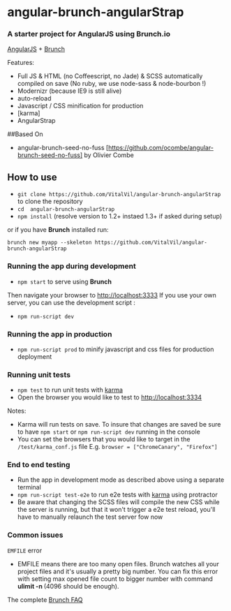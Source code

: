 # angular-brunch-angularStrap
### A starter project for AngularJS using Brunch.io

[AngularJS](http://angularjs.org) + [Brunch](http://brunch.io)

Features:
* Full JS & HTML (no Coffeescript, no Jade) & SCSS automatically compiled on save (No ruby, we use node-sass & node-bourbon !)
* Modernizr (because IE9 is still alive)
* auto-reload
* Javascript / CSS minification for production
* [karma]
* AngularStrap

##Based On

* angular-brunch-seed-no-fuss [https://github.com/ocombe/angular-brunch-seed-no-fuss] by Olivier Combe

## How to use

* `git clone https://github.com/VitalVil/angular-brunch-angularStrap` to clone the  repository
* `cd  angular-brunch-angularStrap`
* `npm install` (resolve version to 1.2+ instaed 1.3+ if asked during setup)

or if you have **Brunch** installed run:

`brunch new myapp --skeleton https://github.com/VitalVil/angular-brunch-angularStrap`

### Running the app during development

* `npm start` to serve using **Brunch**

Then navigate your browser to [http://localhost:3333](http://localhost:3333)
If you use your own server, you can use the development script :

* `npm run-script dev`

### Running the app in production

* `npm run-script prod` to minify javascript and css files for production deployment

### Running unit tests

* `npm test` to run unit tests with [karma](http://karma-runner.github.io)
* Open the browser you would like to test to [http://localhost:3334](http://localhost:3334)

Notes:

- Karma will run tests on save. To insure that changes are saved be sure to have `npm start` or `npm run-script dev` running in the console
- You can set the browsers that you would like to target in the `/test/karma_conf.js` file E.g. `browser = ["ChromeCanary", "Firefox"]`

### End to end testing

* Run the app in development mode as described above using a separate terminal
* `npm run-script test-e2e` to run e2e tests with [karma](http://karma-runner.github.io) using protractor
* Be aware that changing the SCSS files will compile the new CSS while the server is running, but that it won't trigger a e2e test reload, you'll have to manually relaunch the test server fow now

### Common issues

`EMFILE` error
- EMFILE means there are too many open files. Brunch watches all your project files and it's usually a pretty big number. You can fix this error with setting max opened file count to bigger number with command <b>ulimit -n <number></b> (4096 should be enough).

The complete [Brunch FAQ](https://github.com/brunch/brunch/blob/master/docs/faq.md)

